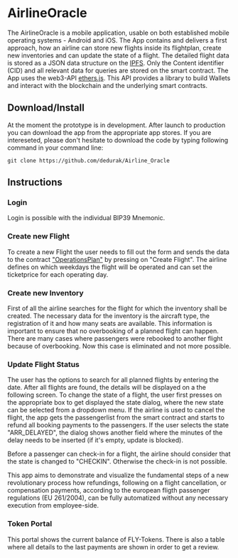 # AirlineOracle

The AirlineOracle is a mobile application, usable on both established mobile operating systems - Android and iOS.
The App contains and delivers a first approach, how an airline can store new flights inside its flightplan, create new inventories and can update the state of a flight. 
The detailed flight data is stored as a JSON data structure on the [IPFS](https://ipfs.io/). Only the Content identifier (CID) and all relevant data for queries are stored on the smart contract.
The App uses the web3-API [ethers.js](https://docs.ethers.io/). This API provides a library to build Wallets and interact with the blockchain and the underlying smart contracts.



## Download/Install

At the moment the prototype is in development. After launch to production you can download the app from the appropriate app stores.
If you are intereseted, please don't hesitate to download the code by typing following command in your command line:

`git clone https://github.com/dedurak/Airline_Oracle`



## Instructions

### Login

Login is possible with the individual BIP39 Mnemonic.


### Create new Flight

To create a new Flight the user needs to fill out the form and sends the data to the contract ["OperationsPlan"](https://github.com/dedurak/smartcontracts/blob/main/smart_contracts/contracts/OperationPlan.sol) by pressing on "Create Flight". 
The airline defines on which weekdays the flight will be operated and can set the ticketprice for each operating day.


### Create new Inventory

First of all the airline searches for the flight for which the inventory shall be created. The necessary data for the inventory is the aircraft type, the registration of it and how many seats are available. This information is important to ensure that no overbooking of a planned flight can happen. 
There are many cases where passengers were rebooked to another flight because of overbooking. Now this case is eliminated and not more possible.


### Update Flight Status

The user has the options to search for all planned flights by entering the date. After all flights are found, the details will be displayed on a the following screen. 
To change the state of a flight, the user first presses on the appropriate box to get displayed the state dialog, where the new state can be selected from a dropdown menu. 
If the airline is used to cancel the flight, the app gets the passengerlist from the smart contract and starts to refund all booking payments to the passengers. If the user selects the state "ARR_DELAYED", the dialog shows another field where the minutes of the delay needs to be inserted (if it's empty, update is blocked). 

Before a passenger can check-in for a flight, the airline should consider that the state is changed to "CHECKIN". Otherwise the check-in is not possible.

This app aims to demonstrate and visualize the fundamental steps of a new revolutionary process how refundings, following on a flight cancellation, or compensation payments, according to the european fligth passenger regulations (EU 261/2004), can be fully automatized without any necessary execution from employee-side.


### Token Portal

This portal shows the current balance of FLY-Tokens. There is also a table where all details to the last payments are shown in order to get a review.
